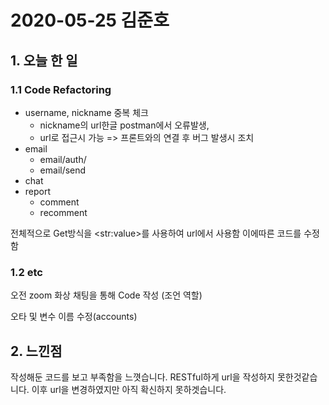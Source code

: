 # 2020-05-25 김준호

## 1. 오늘 한 일

### 1.1 Code Refactoring

- username, nickname 중복 체크
  - nickname의 url한글 postman에서 오류발생, 
  - url로 접근시 가능 => 프론트와의 연결 후 버그 발생시 조치
- email
  - email/auth/
  - email/send
- chat
- report
  - comment
  - recomment

전체적으로 Get방식을 \<str:value\>를 사용하여 url에서 사용함 이에따른 코드를 수정함



### 1.2 etc

오전 zoom 화상 채팅을 통해 Code 작성 (조언 역할)

오타 및 변수 이름 수정(accounts)



## 2. 느낀점

 작성해둔 코드를 보고 부족함을 느꼇습니다. RESTful하게 url을 작성하지 못한것같습니다. 이후 url을 변경하였지만 아직 확신하지 못하겟습니다. 